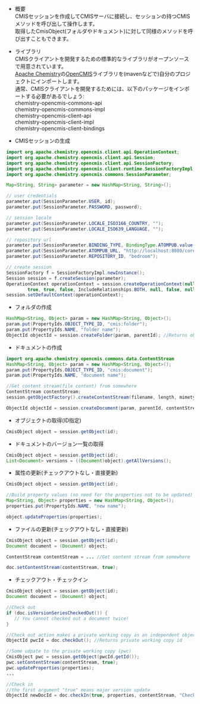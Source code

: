 * 概要<br>
CMISセッションを作成してCMISサーバに接続し、セッションの持つCMISメソッドを呼び出して操作します。<br>
取得したCmisObject(フォルダやドキュメント)に対して同様のメソッドを呼び出すこともできます。<br>

* ライブラリ<br>
CMISクライアントを開発するための標準的なライブラリがオープンソースで用意されています。<br>
[Apache Chemistry](http://chemistry.apache.org/)の[OpenCMIS](http://chemistry.apache.org/java/opencmis.html)ライブラリを(mavenなどで)自分のプロジェクトにインポートします。<br>
通常、CMISクライアントを開発するためには、以下のパッケージをインポートする必要があるでしょう:<br>
chemistry-opencmis-commons-api  
chemistry-opencmis-commons-impl  
chemistry-opencmis-client-api  
chemistry-opencmis-client-impl  
chemistry-opencmis-client-bindings   

* CMISセッションの生成
```java
import org.apache.chemistry.opencmis.client.api.OperationContext;
import org.apache.chemistry.opencmis.client.api.Session;
import org.apache.chemistry.opencmis.client.api.SessionFactory;
import org.apache.chemistry.opencmis.client.runtime.SessionFactoryImpl;
import org.apache.chemistry.opencmis.commons.SessionParameter;

Map<String, String> parameter = new HashMap<String, String>();

// user credentials
parameter.put(SessionParameter.USER, id);
parameter.put(SessionParameter.PASSWORD, password);

// session locale
parameter.put(SessionParameter.LOCALE_ISO3166_COUNTRY, "");
parameter.put(SessionParameter.LOCALE_ISO639_LANGUAGE, "");

// repository url
parameter.put(SessionParameter.BINDING_TYPE, BindingType.ATOMPUB.value());
parameter.put(SessionParameter.ATOMPUB_URL, "http://localhost:8080/core/atom/");
parameter.put(SessionParameter.REPOSITORY_ID, "bedroom");

// create session
SessionFactory f = SessionFactoryImpl.newInstance();
Session session = f.createSession(parameter);
OperationContext operationContext = session.createOperationContext(null,
		true, true, false, IncludeRelationships.BOTH, null, false, null, true, 100);
session.setDefaultContext(operationContext);
```

* フォルダの作成
```java
HashMap<String, Object> param = new HashMap<String, Object>();
param.put(PropertyIds.OBJECT_TYPE_ID, "cmis:folder");
param.put(PropertyIds.NAME, "folder name");
ObjectId objectId = session.createFolder(param, parentId); //Returns object id of the created object
```

* ドキュメントの作成
```java
import org.apache.chemistry.opencmis.commons.data.ContentStream
HashMap<String, Object> param = new HashMap<String, Object>();
param.put(PropertyIds.OBJECT_TYPE_ID, "cmis:document");
param.put(PropertyIds.NAME, "document name");

//Get content stream(file content) from somewhere
ContentStream contentStream;
session.getObjectFactory().createContentStream(filename, length, mimetype, fileInputStream);

ObjectId objectId = session.createDocument(param, parentId, contentStream, VersioningState.MAJOR);
```

* オブジェクトの取得(ID指定)
```java
CmisObject object = session.getObject(id);
```

* ドキュメントのバージョン一覧の取得
```java
CmisObject object = session.getObject(id);
List<Document> versions = ((Document)object).getAllVersions();
```

* 属性の更新(チェックアウトなし・直接更新)
```java
CmisObject object = session.getObject(id);

//Build property values (no need for the properties not to be updated)
Map<String, Object> properties = new HashMap<String, Object>();
properties.put(PropertyIds.NAME, "new name");

object.updateProperties(properties);
```

* ファイルの更新(チェックアウトなし・直接更新)
```java
CmisObject object = session.getObject(id);
Document document = (Document) object;

ContentStream contentStream = ... //Get content stream from somewhere

doc.setContentStream(contentStream, true);
```

* チェックアウト・チェックイン
```java
CmisObject object = session.getObject(id);
Document document = (Document) object;

//Check out
if (doc.isVersionSeriesCheckedOut()) {
   // You cannot checked out a document twice!
}

//Check out action makes a private working copy as an independent object
ObjectId pwcId = doc.checkOut(); //Returns private working copy id

//Some udpate to the private working copy (pwc)
CmisObject pwc = session.getObject(pwcId.getId());
pwc.setContentStream(contentStream, true);
pwc.updateProperties(properties);
...

//Check in
//the first argument "true" means major version update
ObjectId newDocId = doc.checkIn(true, properties, contentStream, "Check in comment");
```